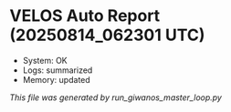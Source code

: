 # VELOS Auto Report (20250814_062301 UTC)

- System: OK
- Logs: summarized
- Memory: updated

_This file was generated by run_giwanos_master_loop.py_
